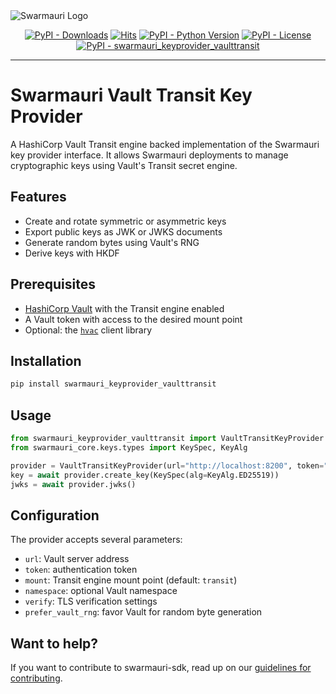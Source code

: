 <picture>
  <source media="(prefers-color-scheme: dark)"  srcset="https://res.cloudinary.com/dryedzrlo/image/upload/v1757724629/swarmauri_brand_frag_light_mg8cmd.png">
  <source media="(prefers-color-scheme: light)" srcset="https://res.cloudinary.com/dryedzrlo/image/upload/v1757724629/swarmauri_brand_frag_dark_tzjuja.png">
  <!-- Fallback below (see #2) -->
  <img alt="Swarmauri Logo" src="https://res.cloudinary.com/dryedzrlo/image/upload/v1757724629/swarmauri_brand_frag_dark_tzjuja.png">
</picture>

<p align="center">
    <a href="https://pypi.org/project/swarmauri_keyprovider_vaulttransit/">
        <img src="https://img.shields.io/pypi/dm/swarmauri_keyprovider_vaulttransit" alt="PyPI - Downloads"/></a>
    <a href="https://hits.sh/github.com/swarmauri/swarmauri-sdk/tree/master/pkgs/community/swarmauri_keyprovider_vaulttransit/">
        <img alt="Hits" src="https://hits.sh/github.com/swarmauri/swarmauri-sdk/tree/master/pkgs/community/swarmauri_keyprovider_vaulttransit.svg"/></a>
    <a href="https://pypi.org/project/swarmauri_keyprovider_vaulttransit/">
        <img src="https://img.shields.io/pypi/pyversions/swarmauri_keyprovider_vaulttransit" alt="PyPI - Python Version"/></a>
    <a href="https://pypi.org/project/swarmauri_keyprovider_vaulttransit/">
        <img src="https://img.shields.io/pypi/l/swarmauri_keyprovider_vaulttransit" alt="PyPI - License"/></a>
    <a href="https://pypi.org/project/swarmauri_keyprovider_vaulttransit/">
        <img src="https://img.shields.io/pypi/v/swarmauri_keyprovider_vaulttransit?label=swarmauri_keyprovider_vaulttransit&color=green" alt="PyPI - swarmauri_keyprovider_vaulttransit"/></a>
</p>

---

# Swarmauri Vault Transit Key Provider

A HashiCorp Vault Transit engine backed implementation of the Swarmauri key
provider interface. It allows Swarmauri deployments to manage cryptographic
keys using Vault's Transit secret engine.

## Features

- Create and rotate symmetric or asymmetric keys
- Export public keys as JWK or JWKS documents
- Generate random bytes using Vault's RNG
- Derive keys with HKDF

## Prerequisites

- [HashiCorp Vault](https://www.vaultproject.io/) with the Transit engine
  enabled
- A Vault token with access to the desired mount point
- Optional: the [`hvac`](https://pypi.org/project/hvac/) client library

## Installation

```bash
pip install swarmauri_keyprovider_vaulttransit
```

## Usage

```python
from swarmauri_keyprovider_vaulttransit import VaultTransitKeyProvider
from swarmauri_core.keys.types import KeySpec, KeyAlg

provider = VaultTransitKeyProvider(url="http://localhost:8200", token="root")
key = await provider.create_key(KeySpec(alg=KeyAlg.ED25519))
jwks = await provider.jwks()
```

## Configuration

The provider accepts several parameters:

- `url`: Vault server address
- `token`: authentication token
- `mount`: Transit engine mount point (default: `transit`)
- `namespace`: optional Vault namespace
- `verify`: TLS verification settings
- `prefer_vault_rng`: favor Vault for random byte generation

## Want to help?

If you want to contribute to swarmauri-sdk, read up on our [guidelines for contributing](https://github.com/swarmauri/swarmauri-sdk/blob/master/contributing.md).
